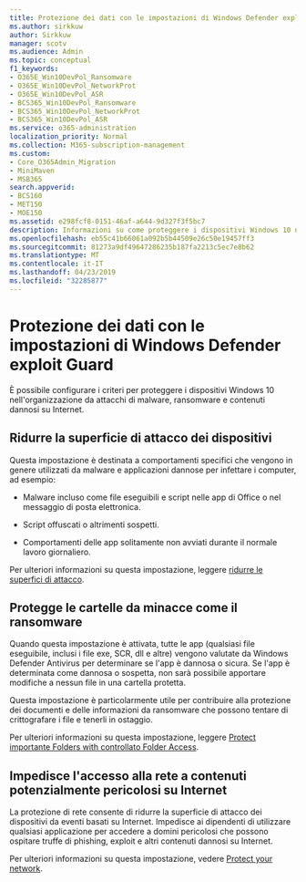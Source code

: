 ```yaml
---
title: Protezione dei dati con le impostazioni di Windows Defender exploit Guard
ms.author: sirkkuw
author: Sirkkuw
manager: scotv
ms.audience: Admin
ms.topic: conceptual
f1_keywords:
- O365E_Win10DevPol_Ransomware
- O365E_Win10DevPol_NetworkProt
- O365E_Win10DevPol_ASR
- BCS365_Win10DevPol_Ransomware
- BCS365_Win10DevPol_NetworkProt
- BCS365_Win10DevPol_ASR
ms.service: o365-administration
localization_priority: Normal
ms.collection: M365-subscription-management
ms.custom:
- Core_O365Admin_Migration
- MiniMaven
- MSB365
search.appverid:
- BCS160
- MET150
- MOE150
ms.assetid: e298fcf8-0151-46af-a644-9d327f3f5bc7
description: Informazioni su come proteggere i dispositivi Windows 10 nell'organizzazione da attacchi di malware, ransomware e contenuti dannosi su Internet.
ms.openlocfilehash: eb55c41b66061a092b5b44509e26c50e19457ff3
ms.sourcegitcommit: 81273a9df49647286235b187fa2213c5ec7e8b62
ms.translationtype: MT
ms.contentlocale: it-IT
ms.lasthandoff: 04/23/2019
ms.locfileid: "32285877"
---
```

# <a name="protect-your-data-with-windows-defender-exploit-guard-settings"></a>Protezione dei dati con le impostazioni di Windows Defender exploit Guard

È possibile configurare i criteri per proteggere i dispositivi Windows 10 nell'organizzazione da attacchi di malware, ransomware e contenuti dannosi su Internet.
  
## <a name="reduce-the-attack-surface-of-devices"></a>Ridurre la superficie di attacco dei dispositivi

Questa impostazione è destinata a comportamenti specifici che vengono in genere utilizzati da malware e applicazioni dannose per infettare i computer, ad esempio:
  
- Malware incluso come file eseguibili e script nelle app di Office o nel messaggio di posta elettronica.
    
- Script offuscati o altrimenti sospetti.
    
- Comportamenti delle app solitamente non avviati durante il normale lavoro giornaliero.
    
Per ulteriori informazioni su questa impostazione, leggere [ridurre le superfici di attacco](https://go.microsoft.com/fwlink/?linkid=870417).
  
## <a name="protect-folders-from-threats-such-as-ransomware"></a>Protegge le cartelle da minacce come il ransomware

Quando questa impostazione è attivata, tutte le app (qualsiasi file eseguibile, inclusi i file exe, SCR, dll e altre) vengono valutate da Windows Defender Antivirus per determinare se l'app è dannosa o sicura. Se l'app è determinata come dannosa o sospetta, non sarà possibile apportare modifiche a nessun file in una cartella protetta.
  
Questa impostazione è particolarmente utile per contribuire alla protezione dei documenti e delle informazioni da ransomware che possono tentare di crittografare i file e tenerli in ostaggio.
  
Per ulteriori informazioni su questa impostazione, leggere [Protect importante Folders with controllato Folder Access](https://go.microsoft.com/fwlink/?linkid=870418).
  
## <a name="prevent-network-access-to-potentially-malicious-content-on-the-internet"></a>Impedisce l'accesso alla rete a contenuti potenzialmente pericolosi su Internet

La protezione di rete consente di ridurre la superficie di attacco dei dispositivi da eventi basati su Internet. Impedisce ai dipendenti di utilizzare qualsiasi applicazione per accedere a domini pericolosi che possono ospitare truffe di phishing, exploit e altri contenuti dannosi su Internet.
  
Per ulteriori informazioni su questa impostazione, vedere [Protect your network](https://go.microsoft.com/fwlink/?linkid=870419).
  

